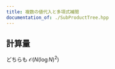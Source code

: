 ```yaml
---
title: 複数の値代入と多項式補間
documentation_of: ./SubProductTree.hpp
---
```

## 計算量
どちらも $\mathcal{O}(N (\log N)^2)$
